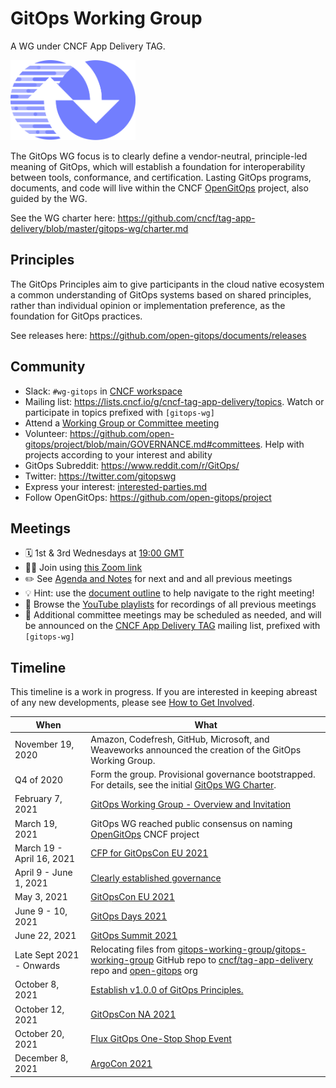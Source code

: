 # GitOps Working Group

A WG under CNCF App Delivery TAG.

<!-- markdownlint-disable MD033 -->
<p><img src="https://raw.githubusercontent.com/gitops-working-group/gitops-working-group/main/assets/logos/GWG/icon/color/gitopswg-icon-color.svg" alt="GitOps Working Group logo icon color" width="200"></p>

The GitOps WG focus is to clearly define a vendor-neutral, principle-led meaning of GitOps, which will establish a foundation for interoperability between tools, conformance, and certification.
Lasting GitOps programs, documents, and code will live within the CNCF [OpenGitOps](https://github.com/open-gitops) project, also guided by the WG.

See the WG charter here: <https://github.com/cncf/tag-app-delivery/blob/master/gitops-wg/charter.md>

## Principles

The GitOps Principles aim to give participants in the cloud native ecosystem a common understanding of GitOps systems based on shared principles, rather than individual opinion or implementation preference, as the foundation for GitOps practices.

See releases here: <https://github.com/open-gitops/documents/releases>

## Community

- Slack: `#wg-gitops` in [CNCF workspace](https://slack.cncf.io/)
- Mailing list: <https://lists.cncf.io/g/cncf-tag-app-delivery/topics>. Watch or participate in topics prefixed with `[gitops-wg]`
- Attend a [Working Group or Committee meeting](#meetings)
- Volunteer: <https://github.com/open-gitops/project/blob/main/GOVERNANCE.md#committees>. Help with projects according to your interest and ability
- GitOps Subreddit: <https://www.reddit.com/r/GitOps/>
- Twitter: <https://twitter.com/gitopswg>
- Express your interest: [interested-parties.md](./interested-parties.md)
- Follow OpenGitOps: <https://github.com/open-gitops/project>

## Meetings

- 🗓 1st & 3rd Wednesdays at [19:00 GMT](https://greenwichmeantime.com/time-gadgets/time-zone-converter/)
- 👩‍💻 Join using [this Zoom link](https://zoom.us/j/93779536510?pwd=TEFzbGRzREI3MVlkZmluemVkMEhHdz09)
- ✏️ See [Agenda and Notes](https://docs.google.com/document/d/1hxifmCdOV5_FbKloDJRWZQHq0ge-trXJKF-BgV4wHVk/) for next and and all previous meetings
- 💡 Hint: use the [document outline](https://support.google.com/docs/answer/6367684) to help navigate to the right meeting!
- 📼 Browse the [YouTube playlists](https://www.youtube.com/channel/UCI6iqYuuI4gZuOCZaks5i1g/playlists) for recordings of all previous meetings
- 📧 Additional committee meetings may be scheduled as needed, and will be announced on the [CNCF App Delivery TAG](https://github.com/cncf/tag-app-delivery) mailing list, prefixed with `[gitops-wg]`


## Timeline

This timeline is a work in progress.
If you are interested in keeping abreast of any new developments, please see [How to Get Involved](https://opengitops.dev/get-involved/).

| When | What |
| -- | -- |
| November 19, 2020 | Amazon, Codefresh, GitHub, Microsoft, and Weaveworks announced the creation of the GitOps Working Group. |
| Q4 of 2020 | Form the group. Provisional governance bootstrapped. For details, see the initial [GitOps WG Charter](https://docs.google.com/document/d/11EZfvB2FFI837nMmArnyv-wizsIJvc-4_xdgfoUXF4o/view). |
| February 7, 2021 | [GitOps Working Group - Overview and Invitation](https://archive.fosdem.org/2021/schedule/event/gitops_working_group/) |
| March 19, 2021 | GitOps WG reached public consensus on naming [OpenGitOps](https://github.com/open-gitops/project) CNCF project |
| March 19 - April 16, 2021 | [CFP for GitOpsCon EU 2021](https://docs.google.com/forms/d/e/1FAIpQLSeNahDbiEolx6WZmtxx4L65qmq7pZTX86nQAltq2uC12tCQYg/viewform) |
| April 9 - June 1, 2021 | [Clearly established governance](https://github.com/gitops-working-group/gitops-working-group/pull/125) |
| May 3, 2021 | [GitOpsCon EU 2021](https://www.youtube.com/playlist?list=PLXOML2VBdIo7xEp8Bo9kFB-d6tTlHK5Fk) |
| June 9 - 10, 2021 | [GitOps Days 2021](https://www.youtube.com/playlist?list=PL9lTuCFNLaD3bglbKKia5ELAoutBupygT) |
| June 22, 2021 | [GitOps Summit 2021](https://www.youtube.com/playlist?list=PL2KXbZ9-EY9TRND2YHxordGt8pOw5r45R) |
| Late Sept 2021 - Onwards | Relocating files from [gitops-working-group/gitops-working-group](https://github.com/gitops-working-group/gitops-working-group) GitHub repo to [cncf/tag-app-delivery](https://github.com/cncf/tag-app-delivery) repo and [open-gitops](https://github.com/open-gitops) org |
| October 8, 2021 | [Establish v1.0.0 of GitOps Principles.](https://github.com/open-gitops/documents/commit/d36cde829c6ef2c7e5cab662ab98a7173a591a49#diff-3ccada1969baf036efeb995c3b21539c68247d55453e8d748305d12f9a359b22) |
| October 12, 2021 | [GitOpsCon NA 2021](https://www.youtube.com/playlist?list=PLj6h78yzYM2O_aoiru-ZeyVT0VHdWglfZ) |
| October 20, 2021 | [Flux GitOps One-Stop Shop Event](https://fluxcd.io/blog/2021/11/november-2021-update/#gitops-one-stop-shop-event) |
| December 8, 2021 | [ArgoCon 2021](https://argoproj.github.io/argocon21/) |
